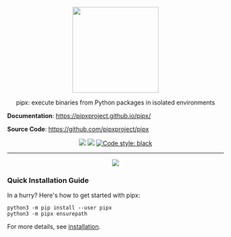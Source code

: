 <!---
Do not edit this file. This file rendered from templates/readme.md.
See Contributing for how to update this file.
--->
<p align="center">
<a href="https://pipxproject.github.io/pipx/">
<img align="center" src="https://github.com/pipxproject/pipx/raw/master/logo.png" height="200px"/>
</a>
</p>

<p align="center">
pipx: execute binaries from Python packages in isolated environments
</p>

**Documentation**: https://pipxproject.github.io/pipx/

**Source Code**: https://github.com/pipxproject/pipx


<p align="center">
<a href="https://travis-ci.org/pipxproject/pipx"><img src="https://travis-ci.org/pipxproject/pipx.svg?branch=master" /></a>

<a href="https://pypi.python.org/pypi/pipx/">
<img src="https://img.shields.io/badge/pypi-0.13.2.0b0-blue.svg" /></a>
<a href="https://github.com/ambv/black"><img alt="Code style: black" src="https://img.shields.io/badge/code%20style-black-000000.svg"></a>
</p>

---

<p align="center">
<a href="https://github.com/pipxproject/pipx/raw/master/pipx_demo.gif">
<img src="https://github.com/pipxproject/pipx/raw/master/pipx_demo.gif"/>
</a>
</p>

### Quick Installation Guide

In a hurry? Here's how to get started with pipx:

```
python3 -m pip install --user pipx
python3 -m pipx ensurepath
```

For more details, see [installation](https://pipxproject.github.io/pipx/installation/).
